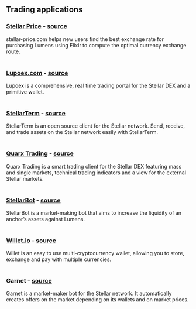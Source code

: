 ## Trading applications
### [Stellar Price](http://stellar-price.com/) - [source](https://github.com/andruby/pricey)   
stellar-price<span>.com helps new users find the best exchange rate for purchasing Lumens using Elixir to compute the optimal currency exchange route.  
&nbsp;

### [Lupoex.<span>com](https://lupoex.com/exchange/choose) - [source](https://github.com/stellarport/portal)   
Lupoex is a comprehensive, real time trading portal for the Stellar DEX and a primitive wallet.  
&nbsp;

### [StellarTerm](https://stellarterm.com/) - [source](https://github.com/irisli/stellarterm)   
StellarTerm is an open source client for the Stellar network. Send, receive, and trade assets on the Stellar network easily with StellarTerm.   
&nbsp;

### [Quarx Trading](https://quarx.space/) - [source](https://github.com/etale-cohomology/quarx-trading)   
Quarx Trading is a smart trading client for the Stellar DEX featuring mass and single markets, technical trading indicators and a view for the external Stellar markets.  
&nbsp;

### [StellarBot](https://stellarbot.top/) - [source](https://github.com/ety001/stellar-bot)   
StellarBot is a market-making bot that aims to increase the liquidity of an anchor’s assets against Lumens.   
&nbsp;

### [Willet<span>.io](https://willet.io/) - [source](https://github.com/pakokrew/willet)   
Willet is an easy to use multi-cryptocurrency wallet, allowing you to store, exchange and pay with multiple currencies.  
&nbsp;

### Garnet - [source](https://github.com/julesGoullee/garnet)   
Garnet is a market-maker bot for the Stellar network. It automatically creates offers on the market depending on its wallets and on market prices.  
&nbsp;
